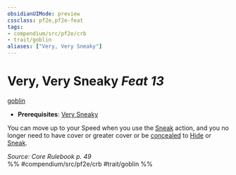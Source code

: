```yaml
---
obsidianUIMode: preview
cssclass: pf2e,pf2e-feat
tags:
- compendium/src/pf2e/crb
- trait/goblin
aliases: ["Very, Very Sneaky"]
---
```

# Very, Very Sneaky  *Feat 13*  
[goblin](rules/traits/goblin.md "Goblin Ancestry & Heritage Trait")  

- **Prerequisites**: [Very Sneaky](compendium/feats/very-sneaky.md)

You can move up to your Speed when you use the [Sneak](rules/actions/sneak.md) action, and you no longer need to have cover or greater cover or be [concealed](rules/conditions.md#Concealed) to [Hide](rules/actions/hide.md) or [Sneak](rules/actions/sneak.md).

*Source: Core Rulebook p. 49*  
%% #compendium/src/pf2e/crb #trait/goblin %%